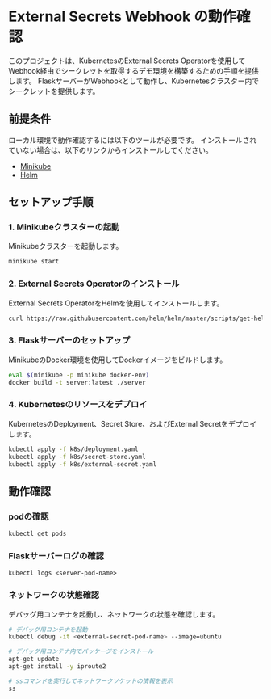 # External Secrets Webhook の動作確認

このプロジェクトは、KubernetesのExternal Secrets Operatorを使用してWebhook経由でシークレットを取得するデモ環境を構築するための手順を提供します。
FlaskサーバーがWebhookとして動作し、Kubernetesクラスター内でシークレットを提供します。

## 前提条件
ローカル環境で動作確認するには以下のツールが必要です。
インストールされていない場合は、以下のリンクからインストールしてください。

- [Minikube](https://minikube.sigs.k8s.io/docs/start/)
- [Helm](https://helm.sh/ja/docs/intro/install/)

## セットアップ手順
### 1. Minikubeクラスターの起動
Minikubeクラスターを起動します。

```bash
minikube start
```

### 2. External Secrets Operatorのインストール
External Secrets OperatorをHelmを使用してインストールします。

```bash
curl https://raw.githubusercontent.com/helm/helm/master/scripts/get-helm-3 | bash
```

### 3. Flaskサーバーのセットアップ
MinikubeのDocker環境を使用してDockerイメージをビルドします。
```bash
eval $(minikube -p minikube docker-env)
docker build -t server:latest ./server
```

### 4. Kubernetesのリソースをデプロイ
KubernetesのDeployment、Secret Store、およびExternal Secretをデプロイします。

```bash
kubectl apply -f k8s/deployment.yaml
kubectl apply -f k8s/secret-store.yaml
kubectl apply -f k8s/external-secret.yaml
```

## 動作確認
### podの確認
```bash
kubectl get pods
```

### Flaskサーバーログの確認
```
kubectl logs <server-pod-name>
```

### ネットワークの状態確認
デバッグ用コンテナを起動し、ネットワークの状態を確認します。

```bash
# デバッグ用コンテナを起動
kubectl debug -it <external-secret-pod-name> --image=ubuntu

# デバッグ用コンテナ内でパッケージをインストール
apt-get update
apt-get install -y iproute2

# ssコマンドを実行してネットワークソケットの情報を表示
ss
```
